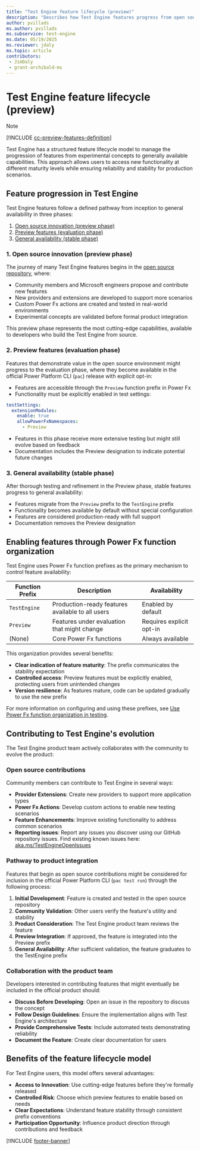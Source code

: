 ```yaml
---
title: "Test Engine feature lifecycle (preview)"
description: "Describes how Test Engine features progress from open source to preview to general availability"
author: pvillads
ms.author: pvillads
ms.subservice: test-engine
ms.date: 05/19/2025
ms.reviewer: jdaly
ms.topic: article
contributors:
 - JimDaly
 - grant-archibald-ms
---
```


# Test Engine feature lifecycle (preview)

> [!NOTE]
> [!INCLUDE [cc-preview-features-definition](../includes/cc-preview-features-definition.md)]

Test Engine has a structured feature lifecycle model to manage the progression of features from experimental concepts to generally available capabilities. This approach allows users to access new functionality at different maturity levels while ensuring reliability and stability for production scenarios.

## Feature progression in Test Engine

Test Engine features follow a defined pathway from inception to general availability in three phases:

1. [Open source innovation (preview phase)](#1-open-source-innovation-preview-phase)
1. [Preview features (evaluation phase)](#2-preview-features-evaluation-phase)
1. [General availability (stable phase)](#3-general-availability-stable-phase)

### 1. Open source innovation (preview phase)

The journey of many Test Engine features begins in the [open source repository](https://github.com/microsoft/PowerApps-TestEngine), where:

- Community members and Microsoft engineers propose and contribute new features
- New providers and extensions are developed to support more scenarios
- Custom Power Fx actions are created and tested in real-world environments
- Experimental concepts are validated before formal product integration

This preview phase represents the most cutting-edge capabilities, available to developers who build the Test Engine from source.

### 2. Preview features (evaluation phase)

Features that demonstrate value in the open source environment might progress to the evaluation phase, where they become available in the official Power Platform CLI (`pac`) release with explicit opt-in:

- Features are accessible through the `Preview` function prefix in Power Fx
- Functionality must be explicitly enabled in test settings:

```yaml
testSettings:
  extensionModules:
    enable: true
    allowPowerFxNamespaces:
      - Preview
```

- Features in this phase receive more extensive testing but might still evolve based on feedback
- Documentation includes the Preview designation to indicate potential future changes

### 3. General availability (stable phase)

After thorough testing and refinement in the Preview phase, stable features progress to general availability:

- Features migrate from the `Preview` prefix to the `TestEngine` prefix
- Functionality becomes available by default without special configuration
- Features are considered production-ready with full support
- Documentation removes the Preview designation

## Enabling features through Power Fx function organization

Test Engine uses Power Fx function prefixes as the primary mechanism to control feature availability:

| Function Prefix | Description | Availability |
|-----------|-------------|-------------|
| `TestEngine` | Production-ready features available to all users | Enabled by default |
| `Preview` | Features under evaluation that might change | Requires explicit opt-in |
| (None) | Core Power Fx functions | Always available |

This organization provides several benefits:

- **Clear indication of feature maturity**: The prefix communicates the stability expectation
- **Controlled access**: Preview features must be explicitly enabled, protecting users from unintended changes
- **Version resilience**: As features mature, code can be updated gradually to use the new prefix

For more information on configuring and using these prefixes, see [Use Power Fx function organization in testing](./powerfx-namespaces.md).

## Contributing to Test Engine's evolution

The Test Engine product team actively collaborates with the community to evolve the product:

### Open source contributions

Community members can contribute to Test Engine in several ways:

- **Provider Extensions**: Create new providers to support more application types
- **Power Fx Actions**: Develop custom actions to enable new testing scenarios
- **Feature Enhancements**: Improve existing functionality to address common scenarios
- **Reporting issues**: Report any issues you discover using our GitHub repository issues. Find existing known issues here: [aka.ms/TestEngineOpenIssues](https://aka.ms/TestEngineOpenIssues)

### Pathway to product integration

Features that begin as open source contributions might be considered for inclusion in the official Power Platform CLI (`pac test run`) through the following process:

1. **Initial Development**: Feature is created and tested in the open source repository
2. **Community Validation**: Other users verify the feature's utility and stability
3. **Product Consideration**: The Test Engine product team reviews the feature
4. **Preview Integration**: If approved, the feature is integrated into the Preview prefix
5. **General Availability**: After sufficient validation, the feature graduates to the TestEngine prefix

### Collaboration with the product team

Developers interested in contributing features that might eventually be included in the official product should:

- **Discuss Before Developing**: Open an issue in the repository to discuss the concept
- **Follow Design Guidelines**: Ensure the implementation aligns with Test Engine's architecture
- **Provide Comprehensive Tests**: Include automated tests demonstrating reliability
- **Document the Feature**: Create clear documentation for users

## Benefits of the feature lifecycle model

For Test Engine users, this model offers several advantages:

- **Access to Innovation**: Use cutting-edge features before they're formally released
- **Controlled Risk**: Choose which preview features to enable based on needs
- **Clear Expectations**: Understand feature stability through consistent prefix conventions
- **Participation Opportunity**: Influence product direction through contributions and feedback


[!INCLUDE [footer-banner](../includes/footer-banner.md)]
